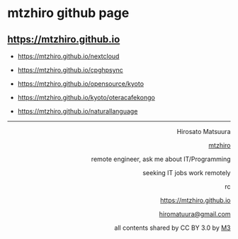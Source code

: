 # mtzhiro github page
## <a href="https://mtzhiro.github.io">https://mtzhiro.github.io</a>

- https://mtzhiro.github.io/nextcloud
- https://mtzhiro.github.io/cpghpsync

- https://mtzhiro.github.io/opensource/kyoto
- https://mtzhiro.github.io/kyoto/oteracafekongo

- https://mtzhiro.github.io/naturallanguage

<hr />

<div style="text-align: right;">

Hirosato Matsuura

<a href="https://github.com/mtzhiro">mtzhiro</a>

remote engineer, ask me about IT/Programming

seeking IT jobs work remotely

rc

https://mtzhiro.github.io

hiromatuura@gmail.com

all contents shared by CC BY 3.0 by <a href="http://caesalpina.com/m3">M3</a>
</div>
